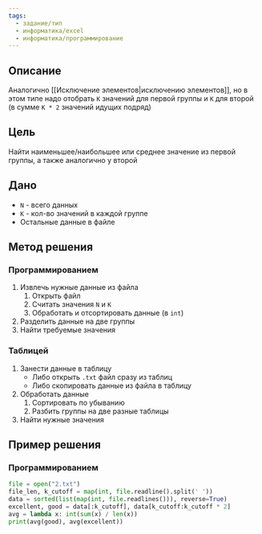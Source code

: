 ```yaml
---
tags:
  - задание/тип
  - информатика/excel
  - информатика/программирование
---
```

## Описание
 
Аналогично [[Исключение элементов|исключению элементов]], но в этом типе надо отобрать `K` значений для первой группы и `K` для второй (в сумме `K * 2` значений идущих подряд)

## Цель

Найти наименьшее/наибольшее или среднее значение из первой группы, а также аналогично у второй
## Дано

- `N` - всего данных
- `K` - кол-во значений в каждой группе
- Остальные данные в файле

## Метод решения

### Программированием

1. Извлечь нужные данные из файла
	1. Открыть файл
	2. Считать значения `N` и `K`
	3. Обработать и отсортировать данные (в `int`)
2. Разделить данные на две группы
3. Найти требуемые значения

### Таблицей

1. Занести данные в таблицу
	- Либо открыть `.txt` файл сразу из таблиц
	- Либо скопировать данные из файла в таблицу
2. Обработать данные
	1. Сортировать по убыванию
	2. Разбить группы на две разные таблицы
3. Найти нужные значения

## Пример решения

### Программированием

```python
file = open("2.txt")  
file_len, k_cutoff = map(int, file.readline().split(' '))  
data = sorted(list(map(int, file.readlines())), reverse=True)  
excellent, good = data[:k_cutoff], data[k_cutoff:k_cutoff * 2]  
avg = lambda x: int(sum(x) / len(x))  
print(avg(good), avg(excellent))
```